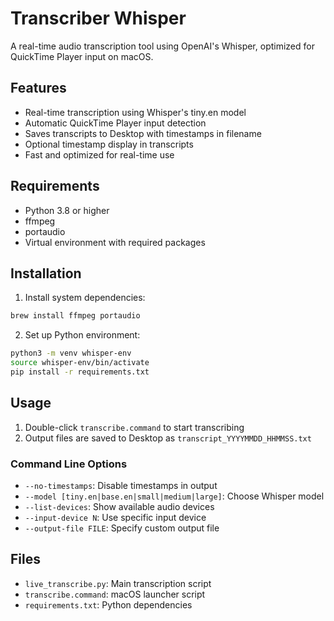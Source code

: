 # Transcriber Whisper

A real-time audio transcription tool using OpenAI's Whisper, optimized for QuickTime Player input on macOS.

## Features
- Real-time transcription using Whisper's tiny.en model
- Automatic QuickTime Player input detection
- Saves transcripts to Desktop with timestamps in filename
- Optional timestamp display in transcripts
- Fast and optimized for real-time use

## Requirements
- Python 3.8 or higher
- ffmpeg
- portaudio
- Virtual environment with required packages

## Installation

1. Install system dependencies:
```bash
brew install ffmpeg portaudio
```

2. Set up Python environment:
```bash
python3 -m venv whisper-env
source whisper-env/bin/activate
pip install -r requirements.txt
```

## Usage

1. Double-click `transcribe.command` to start transcribing
2. Output files are saved to Desktop as `transcript_YYYYMMDD_HHMMSS.txt`

### Command Line Options
- `--no-timestamps`: Disable timestamps in output
- `--model [tiny.en|base.en|small|medium|large]`: Choose Whisper model
- `--list-devices`: Show available audio devices
- `--input-device N`: Use specific input device
- `--output-file FILE`: Specify custom output file

## Files
- `live_transcribe.py`: Main transcription script
- `transcribe.command`: macOS launcher script
- `requirements.txt`: Python dependencies
